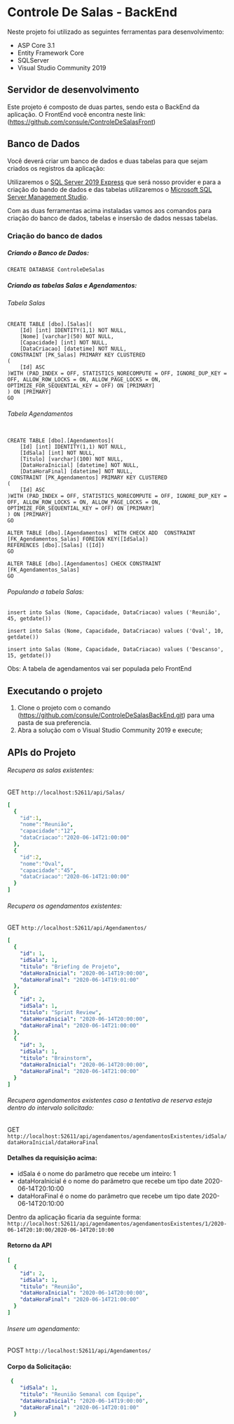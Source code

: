 # Controle De Salas - BackEnd

Neste projeto foi utilizado as seguintes ferramentas para desenvolvimento:

- ASP Core 3.1
- Entity Framework Core
- SQLServer 
- Visual Studio Community 2019

## Servidor de desenvolvimento

Este projeto é composto de duas partes, sendo esta o BackEnd da aplicação. 
O FrontEnd você encontra neste link: (https://github.com/consule/ControleDeSalasFront)

## Banco de Dados

Você deverá criar um banco de dados e duas tabelas para que sejam criados os registros da aplicação:

Utilizaremos o [SQL Server 2019 Express](https://go.microsoft.com/fwlink/?linkid=866658) que será nosso provider e para a criação do bando de dados e das tabelas utilizaremos o [Microsoft SQL Server Management Studio](https://docs.microsoft.com/pt-br/sql/ssms/download-sql-server-management-studio-ssms?view=sql-server-ver15).

Com as duas ferramentas acima instaladas vamos aos comandos para criação do banco de dados, tabelas e insersão de dados nessas tabelas. 

### Criação do banco de dados

##### Criando o Banco de Dados:
`CREATE DATABASE ControleDeSalas`

##### Criando as tabelas Salas e Agendamentos:

###### Tabela Salas
```
CREATE TABLE [dbo].[Salas](
	[Id] [int] IDENTITY(1,1) NOT NULL,
	[Nome] [varchar](50) NOT NULL,
	[Capacidade] [int] NOT NULL,
	[DataCriacao] [datetime] NOT NULL,
 CONSTRAINT [PK_Salas] PRIMARY KEY CLUSTERED 
(
	[Id] ASC
)WITH (PAD_INDEX = OFF, STATISTICS_NORECOMPUTE = OFF, IGNORE_DUP_KEY = OFF, ALLOW_ROW_LOCKS = ON, ALLOW_PAGE_LOCKS = ON, OPTIMIZE_FOR_SEQUENTIAL_KEY = OFF) ON [PRIMARY]
) ON [PRIMARY]
GO
```

###### Tabela Agendamentos

```USE [ControleDeSalas]

CREATE TABLE [dbo].[Agendamentos](
	[Id] [int] IDENTITY(1,1) NOT NULL,
	[IdSala] [int] NOT NULL,
	[Titulo] [varchar](100) NOT NULL,
	[DataHoraInicial] [datetime] NOT NULL,
	[DataHoraFinal] [datetime] NOT NULL,
 CONSTRAINT [PK_Agendamentos] PRIMARY KEY CLUSTERED 
(
	[Id] ASC
)WITH (PAD_INDEX = OFF, STATISTICS_NORECOMPUTE = OFF, IGNORE_DUP_KEY = OFF, ALLOW_ROW_LOCKS = ON, ALLOW_PAGE_LOCKS = ON, OPTIMIZE_FOR_SEQUENTIAL_KEY = OFF) ON [PRIMARY]
) ON [PRIMARY]
GO

ALTER TABLE [dbo].[Agendamentos]  WITH CHECK ADD  CONSTRAINT [FK_Agendamentos_Salas] FOREIGN KEY([IdSala])
REFERENCES [dbo].[Salas] ([Id])
GO

ALTER TABLE [dbo].[Agendamentos] CHECK CONSTRAINT [FK_Agendamentos_Salas]
GO
```

###### Populando a tabela Salas:

`insert into Salas (Nome, Capacidade, DataCriacao) values ('Reunião', 45, getdate())`

`insert into Salas (Nome, Capacidade, DataCriacao) values ('Oval', 10, getdate())`

`insert into Salas (Nome, Capacidade, DataCriacao) values ('Descanso', 15, getdate())`

Obs: A tabela de agendamentos vai ser populada pelo FrontEnd

## Executando o projeto

1. Clone o projeto com o comando (https://github.com/consule/ControleDeSalasBackEnd.git) para uma pasta de sua preferencia. 
2. Abra a solução com o Visual Studio Community 2019 e execute;

## APIs do Projeto

###### Recupera as  salas existentes: 
GET `http://localhost:52611/api/Salas/`

```yaml
[
  {
    "id":1,
    "nome":"Reunião",
    "capacidade":"12",
    "dataCriacao":"2020-06-14T21:00:00"
  },
  {
    "id":2,
    "nome":"Oval",
    "capacidade":"45",
    "dataCriacao":"2020-06-14T21:00:00"
  }
] 
```

###### Recupera os agendamentos  existentes:
GET
`http://localhost:52611/api/Agendamentos/`

```yaml
[
  {
    "id": 1,
    "idSala": 1,
    "titulo": "Briefing de Projeto",
    "dataHoraInicial": "2020-06-14T19:00:00",
    "dataHoraFinal": "2020-06-14T19:01:00"
  },
  {
    "id": 2,
    "idSala": 1,
    "titulo": "Sprint Review",
    "dataHoraInicial": "2020-06-14T20:00:00",
    "dataHoraFinal": "2020-06-14T21:00:00"
  },
  {
    "id": 3,
    "idSala": 1,
    "titulo": "Brainstorm",
    "dataHoraInicial": "2020-06-14T20:00:00",
    "dataHoraFinal": "2020-06-14T21:00:00"
  }
]
```

###### Recupera agendamentos existentes caso a tentativa de reserva esteja dentro do intervalo solicitado: 
GET `http://localhost:52611/api/agendamentos/agendamentosExistentes/idSala/dataHoraInicial/dataHoraFinal`

#### Detalhes da requisição acima: 

- idSala é o nome do parâmetro que recebe um inteiro: 1
- dataHoraInicial é o nome do parâmetro que recebe um tipo date 2020-06-14T20:10:00
- dataHoraFinal é o nome do parâmetro que recebe um tipo date 2020-06-14T20:10:00

Dentro da aplicação ficaria da seguinte forma: `http://localhost:52611/api/agendamentos/agendamentosExistentes/1/2020-06-14T20:10:00/2020-06-14T20:10:00`

#### Retorno da API

```yaml
[
  {
    "id": 2,
    "idSala": 1,
    "titulo": "Reunião",
    "dataHoraInicial": "2020-06-14T20:00:00",
    "dataHoraFinal": "2020-06-14T21:00:00"
  }
]
```

###### Insere um agendamento:
POST
`http://localhost:52611/api/Agendamentos/`
#### Corpo da Solicitação: 
```yaml
 {
    "idSala": 1,
    "titulo": "Reunião Semanal com Equipe",
    "dataHoraInicial": "2020-06-14T19:00:00",
    "dataHoraFinal": "2020-06-14T20:01:00"
  }
```

